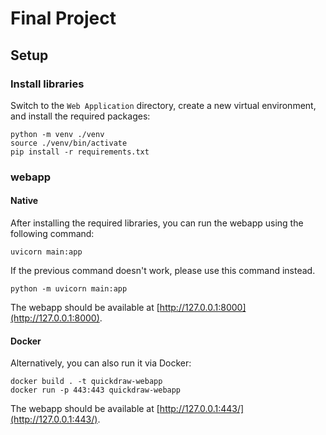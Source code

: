 # Final Project

## Setup
### Install libraries
Switch to the `Web Application` directory, create a new virtual environment, and install the required packages:

```
python -m venv ./venv
source ./venv/bin/activate
pip install -r requirements.txt
```

### webapp

#### Native

After installing the required libraries, you can run the webapp using the following command:

```
uvicorn main:app
```
If the previous command doesn't work, please use this command instead.

```
python -m uvicorn main:app
```

The webapp should be available at [http://127.0.0.1:8000](http://127.0.0.1:8000).

#### Docker

Alternatively, you can also run it via Docker:

```
docker build . -t quickdraw-webapp
docker run -p 443:443 quickdraw-webapp
```

The webapp should be available at [http://127.0.0.1:443/](http://127.0.0.1:443/).

